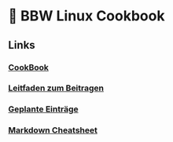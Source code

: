 # 🐧 BBW Linux Cookbook

## Links
### [CookBook](https://bbw-linux-cookbook.gitbook.io/)
### [Leitfaden zum Beitragen](https://bbw-linux-cookbook.gitbook.io/docs/leitfaden-zum-beitragen)
### [Geplante Einträge](https://docs.google.com/spreadsheets/d/1C22z7cna-aCiDo5wpgXeGcKxs4bL-a4K6BgYEdm9hmQ/edit?usp=sharing)
### [Markdown Cheatsheet](https://www.markdownguide.org/cheat-sheet/)
